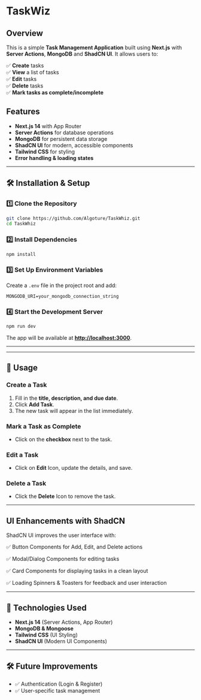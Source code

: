 # TaskWiz

## Overview

This is a simple **Task Management Application** built using **Next.js** with **Server Actions**, **MongoDB** and **ShadCN UI**. It allows users to:

✅ **Create** tasks\
✅ **View** a list of tasks\
✅ **Edit** tasks\
✅ **Delete** tasks\
✅ **Mark tasks as complete/incomplete**

## Features

- **Next.js 14** with App Router
- **Server Actions** for database operations
- **MongoDB** for persistent data storage
- **ShadCN UI** for modern, accessible components
- **Tailwind CSS** for styling
- **Error handling & loading states**

---

## 🛠️ Installation & Setup

### **1️⃣ Clone the Repository**

```sh
git clone https://github.com/Algoture/TaskWhiz.git
cd TaskWhiz
```

### **2️⃣ Install Dependencies**

```sh
npm install 
```

### **3️⃣ Set Up Environment Variables**

Create a `.env` file in the project root and add:

```env
MONGODB_URI=your_mongodb_connection_string
```

### **4️⃣ Start the Development Server**

```sh
npm run dev
```

The app will be available at **[http://localhost:3000](http://localhost:3000)**.

---


---

## 🚀 Usage

### **Create a Task**

1. Fill in the **title, description, and due date**.
2. Click **Add Task**.
3. The new task will appear in the list immediately.

### **Mark a Task as Complete**

- Click on the **checkbox** next to the task.

### **Edit a Task**

- Click on **Edit** Icon, update the details, and save.

### **Delete a Task**

- Click the **Delete** Icon to remove the task.

---
## UI Enhancements with ShadCN

ShadCN UI improves the user interface with:

✅ Button Components for Add, Edit, and Delete actions

✅ Modal/Dialog Components for editing tasks

✅ Card Components for displaying tasks in a clean layout

✅ Loading Spinners & Toasters for feedback and user interaction

---

## 🔧 Technologies Used

- **Next.js 14** (Server Actions, App Router)
- **MongoDB & Mongoose**
- **Tailwind CSS** (UI Styling)
- **ShadCN UI** (Modern UI Components)


---

## 🛠️ Future Improvements

- ✅ Authentication (Login & Register)
- ✅ User-specific task management
